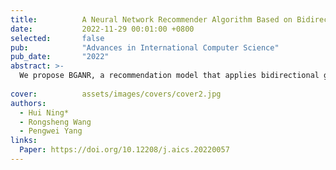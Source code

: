 ```yaml
---
title:          A Neural Network Recommender Algorithm Based on Bidirectional Graph Attention
date:           2022-11-29 00:01:00 +0800
selected:       false
pub:            "Advances in International Computer Science"
pub_date:       "2022"
abstract: >-
  We propose BGANR, a recommendation model that applies bidirectional graph attention on knowledge graphs to capture symmetric relationships and uses a dynamic activation function to overcome gradient vanishing, outperforming state-of-the-art methods on benchmark datasets.
  
cover:          assets/images/covers/cover2.jpg
authors:
  - Hui Ning*
  - Rongsheng Wang
  - Pengwei Yang
links:
  Paper: https://doi.org/10.12208/j.aics.20220057
---
```

